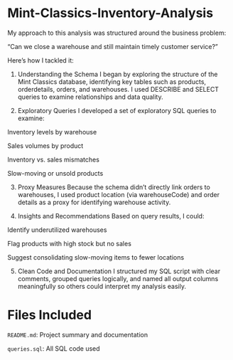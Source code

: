# Mint-Classics-Inventory-Analysis

My approach to this analysis was structured around the business problem:

“Can we close a warehouse and still maintain timely customer service?”

Here’s how I tackled it:

1. Understanding the Schema
I began by exploring the structure of the Mint Classics database, identifying key tables such as products, orderdetails, orders, and warehouses. I used DESCRIBE and SELECT queries to examine relationships and data quality.

2. Exploratory Queries
I developed a set of exploratory SQL queries to examine:

Inventory levels by warehouse

Sales volumes by product

Inventory vs. sales mismatches

Slow-moving or unsold products

3. Proxy Measures
Because the schema didn’t directly link orders to warehouses, I used product location (via warehouseCode) and order details as a proxy for identifying warehouse activity.

4. Insights and Recommendations
Based on query results, I could:

Identify underutilized warehouses

Flag products with high stock but no sales

Suggest consolidating slow-moving items to fewer locations

5. Clean Code and Documentation
I structured my SQL script with clear comments, grouped queries logically, and named all output columns meaningfully so others could interpret my analysis easily.

# Files Included

`README.md`: Project summary and documentation

`queries.sql`: All SQL code used



